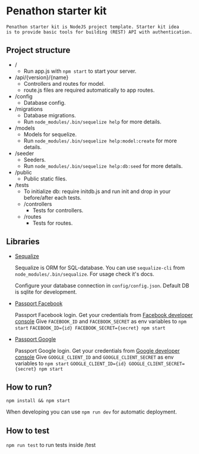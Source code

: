 # Penathon starter kit
    Penathon starter kit is NodeJS project template. Starter kit idea
    is to provide basic tools for building (REST) API with authentication.
     
## Project structure
* /
    * Run app.js with `npm start` to start your server.
* /api/{version}/{name}
    * Controllers and routes for model.
    * route.js files are required automatically to app routes.
* /config
    * Database config.
* /migrations
    * Database migrations.
    * Run `node_modules/.bin/sequelize help` for more details.
* /models
    * Models for sequelize.
    * Run `node_modules/.bin/sequelize help:model:create`  for more details.
* /seeder
    * Seeders.
    * Run `node_modules/.bin/sequelize help:db:seed`  for more details.
* /public
    * Public static files.
* /tests
    * To initialize db: require initdb.js and run init and drop in your before/after each tests.
    * /controllers
        * Tests for controllers.
    * /routes
        * Tests for routes.
        
    
    
## Libraries
* [Sequalize](http://docs.sequelizejs.com/en/latest/)

    Sequalize is ORM for SQL-database. You can use `sequalize-cli` from
    `node_modules/.bin/sequalize`. For usage check it's docs.
    
    
    Configure your database connection in `config/config.json`. 
    Default DB is sqlite for development. 
    
* [Passport Facebook](https://github.com/jaredhanson/passport-facebook)
    
    Passport Facebook login.
    Get your credentials from [Facebook developer console](https://developers.facebook.com/)
    Give `FACEBOOK_ID` and `FACEBOOK_SECRET` as env variables to `npm start`
    `FACEBOOK_ID={id} FACEBOOK_SECRET={secret} npm start`
    
* [Passport Google](https://github.com/jaredhanson/passport-google-oauth2)
    
    Passport Google login.
    Get your credentials from [Google developer console](https://console.developers.google.com/)
    Give `GOOGLE_CLIENT_ID` and `GOOGLE_CLIENT_SECRET` as env variables to `npm start`
    `GOOGLE_CLIENT_ID={id} GOOGLE_CLIENT_SECRET={secret} npm start`
    
## How to run?
`npm install && npm start`


When developing you can use `npm run dev` for automatic deployment.

## How to test
`npm run test` to run tests inside /test